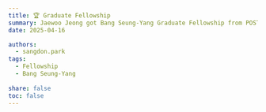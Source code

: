 ```yaml
---
title: 🏆 Graduate Fellowship
summary: Jaewoo Jeong got Bang Seung-Yang Graduate Fellowship from POSTECH CSE.
date: 2025-04-16

authors:
  - sangdon.park
tags:
  - Fellowship
  - Bang Seung-Yang
  
share: false
toc: false
---
```


